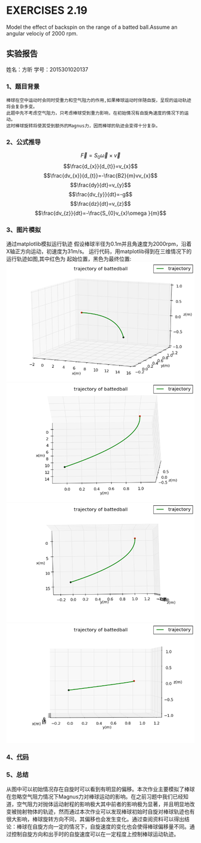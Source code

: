 # EXERCISES 2.19
  Model the effect of backspin on the range of a batted ball.Assume an angular velociy of 2000 rpm.
## 实验报告
姓名：方昕 学号：2015301020137

### 1、题目背景
    棒球在空中运动时会同时受重力和空气阻力的作用,如果棒球运动时伴随自旋，呈现的运动轨迹将会复杂多变。
    此题中先不考虑空气阻力，只考虑棒球受到重力影响，在初始情况有自旋角速度的情况下的运动。
    这时棒球旋转将使其受到额外的Magnus力，因而棒球的轨迹会变得十分复杂。
### 2、公式推导
$$\vec{F}=S_{0}\vec{\omega}\times\vec{v}$$
$$\frac{d_{x}}{d_{t}}=v_{x}$$
$$\frac{dv_{x}}{d_{t}}=-\frac{B2}{m}vv_{x}$$
$$\frac{dy}{dt}=v_{y}$$
$$\frac{dv_{y}}{dt}=-g$$
$$\frac{dz}{dt}=v_{z}$$
$$\frac{dv_{z}}{dt}=-\frac{S_{0}v_{x}\omega }{m}$$
### 3、图片模拟
通过matplotlib模拟运行轨迹
假设棒球半径为0.1m并且角速度为2000rpm，沿着X轴正方向运动，初速度为31m/s。
运行代码，用matplotlib得到在三维情况下的运行轨迹如图,其中红色为 起始位置，黑色为最终位置:
![battedball1](https://github.com/Athanasiafx/compuational_physics_N2015301020137/blob/master/Exercise_05/battedball1.png)
![battedball2](https://github.com/Athanasiafx/compuational_physics_N2015301020137/blob/master/Exercise_05/battedball2.png)
![battedball3](https://github.com/Athanasiafx/compuational_physics_N2015301020137/blob/master/Exercise_05/battedball3.png)
![battedball4](https://github.com/Athanasiafx/compuational_physics_N2015301020137/blob/master/Exercise_05/battedball4.png)
### 4、[代码](https://github.com/Athanasiafx/compuational_physics_N2015301020137/blob/master/Exercise_05/code.py)
### 5、总结
从图中可以初始情况存在自旋时可以看到有明显的偏移。本次作业主要模拟了棒球在忽略空气阻力情况下Magnus力对棒球运动的影响。在之前习题中我们已经知道，空气阻力对抛体运动射程的影响极大其中前者的影响极为显著，并且明显地改变被抛射物体的轨迹，然而通过本次作业可以发现棒球初始时自旋对棒球轨迹也有很大影响，棒球旋转方向不同，其偏移也会发生变化。通过查阅资料可以得出结论：棒球在自旋方向一定的情况下，自旋速度的变化也会使得棒球偏移量不同。通过控制自旋方向和出手时的自旋速度可以在一定程度上控制棒球运动轨迹。
